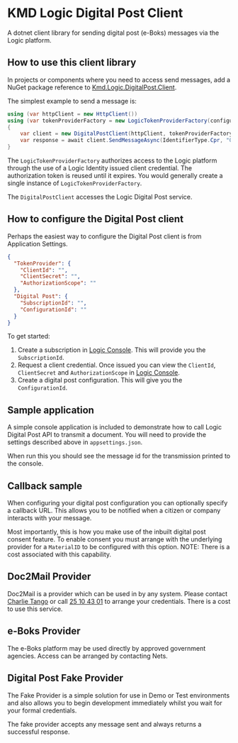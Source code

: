 ﻿# KMD Logic Digital Post Client

A dotnet client library for sending digital post (e-Boks) messages via the Logic platform.

## How to use this client library

In projects or components where you need to access send messages, add a NuGet package reference to [Kmd.Logic.DigitalPost.Client](https://www.nuget.org/packages/Kmd.Logic.DigitalPost.Client).

The simplest example to send a message is:

```csharp
using (var httpClient = new HttpClient())
using (var tokenProviderFactory = new LogicTokenProviderFactory(configuration.TokenProvider))
{
    var client = new DigitalPostClient(httpClient, tokenProviderFactory, configuration.DigitalPost);
    var response = await client.SendMessageAsync(IdentifierType.Cpr, "0101010000", "Hi there", "Digital Post test").ConfigureAwait(false);
}
```

The `LogicTokenProviderFactory` authorizes access to the Logic platform through the use of a Logic Identity issued client credential. The authorization token is reused until it expires. You would generally create a single instance of `LogicTokenProviderFactory`.

The `DigitalPostClient` accesses the Logic Digital Post service.

## How to configure the Digital Post client

Perhaps the easiest way to configure the Digital Post client is from Application Settings.

```json
{
  "TokenProvider": {
    "ClientId": "",
    "ClientSecret": "",
    "AuthorizationScope": ""
  },
  "Digital Post": {
    "SubscriptionId": "",
    "ConfigurationId": ""
  }
}
```

To get started:

1. Create a subscription in [Logic Console](https://console.kmdlogic.io). This will provide you the `SubscriptionId`.
2. Request a client credential. Once issued you can view the `ClientId`, `ClientSecret` and `AuthorizationScope` in [Logic Console](https://console.kmdlogic.io).
3. Create a digital post configuration. This will give you the `ConfigurationId`.

## Sample application

A simple console application is included to demonstrate how to call Logic Digital Post API to transmit a document. You will need to provide the settings described above in `appsettings.json`.

When run this you should see the message id for the transmission printed to the console.

## Callback sample

When configuring your digital post configuration you can optionally specify a callback URL. This allows you to be notified when a citizen or company interacts with your message. 

Most importantly, this is how you make use of the inbuilt digital post consent feature. To enable consent you must arrange with the underlying provider for a `MaterialID` to be configured with this option. NOTE: There is a cost associated with this capability.

## Doc2Mail Provider

Doc2Mail is a provider which can be used in by any system. Please contact [Charlie Tango](mailto:e-boks@charlietango.dk) or call [25 10 43 01](tel:+4525104301) to arrange your credentials. There is a cost to use this service.

## e-Boks Provider

The e-Boks platform may be used directly by approved government agencies. Access can be arranged by contacting Nets.

## Digital Post Fake Provider

The Fake Provider is a simple solution for use in Demo or Test environments and also allows you to begin development immediately whilst you wait for your formal credentials.

The fake provider accepts any message sent and always returns a successful response.
